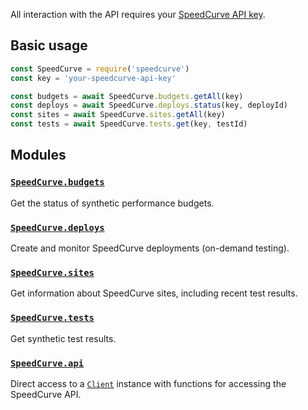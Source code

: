 All interaction with the API requires your [SpeedCurve API key](https://support.speedcurve.com/apis/synthetic-api).

## Basic usage

```js
const SpeedCurve = require('speedcurve')
const key = 'your-speedcurve-api-key'

const budgets = await SpeedCurve.budgets.getAll(key)
const deploys = await SpeedCurve.deploys.status(key, deployId)
const sites = await SpeedCurve.sites.getAll(key)
const tests = await SpeedCurve.tests.get(key, testId)
```

## Modules

### [`SpeedCurve.budgets`](modules/budgets.html)

Get the status of synthetic performance budgets.

### [`SpeedCurve.deploys`](modules/deploys.html)

Create and monitor SpeedCurve deployments (on-demand testing).

### [`SpeedCurve.sites`](modules/sites.html)

Get information about SpeedCurve sites, including recent test results.

### [`SpeedCurve.tests`](modules/tests.html)

Get synthetic test results.

### [`SpeedCurve.api`](classes/api.client.html)

Direct access to a [`Client`](classes/api.client.html) instance with functions for accessing the SpeedCurve API.

